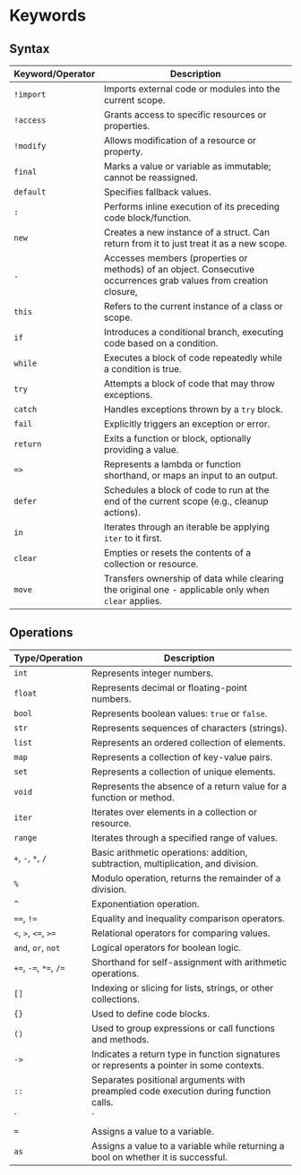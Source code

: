 # Keywords

## Syntax

| Keyword/Operator | Description                                                                                     |
|------------------|-------------------------------------------------------------------------------------------------|
| `!import`        | Imports external code or modules into the current scope.                                        |
| `!access`        | Grants access to specific resources or properties.                                              |
| `!modify`        | Allows modification of a resource or property.                                                  |
| `final`          | Marks a value or variable as immutable; cannot be reassigned.                                   |
| `default`        | Specifies fallback values.                                                                      |
| `:`              | Performs inline execution of its preceding code block/function.                                 |
| `new`            | Creates a new instance of a struct. Can return from it to just treat it as a new scope.         |
| `.`              | Accesses members (properties or methods) of an object. Consecutive occurrences grab values from creation closure,|
| `this`           | Refers to the current instance of a class or scope.                                             |
| `if`             | Introduces a conditional branch, executing code based on a condition.                           |
| `while`          | Executes a block of code repeatedly while a condition is true.                                  |
| `try`            | Attempts a block of code that may throw exceptions.                                             |
| `catch`          | Handles exceptions thrown by a `try` block.                                                     |
| `fail`           | Explicitly triggers an exception or error.                                                      |
| `return`         | Exits a function or block, optionally providing a value.                                        |
| `=>`             | Represents a lambda or function shorthand, or maps an input to an output.                       |
| `defer`          | Schedules a block of code to run at the end of the current scope (e.g., cleanup actions).       |
| `in`             | Iterates through an iterable be applying `iter` to it first.                                    |
| `clear`          | Empties or resets the contents of a collection or resource.                                     |
| `move`           | Transfers ownership of data while clearing the original one - applicable only when `clear` applies. |

## Operations

| Type/Operation    | Description                                                                                 |
|-------------------|---------------------------------------------------------------------------------------------|
| `int`             | Represents integer numbers.                                                                |
| `float`           | Represents decimal or floating-point numbers.                                              |
| `bool`            | Represents boolean values: `true` or `false`.                                              |
| `str`             | Represents sequences of characters (strings).                                              |
| `list`            | Represents an ordered collection of elements.                                              |
| `map`             | Represents a collection of key-value pairs.                                                |
| `set`             | Represents a collection of unique elements.                                                |
| `void`            | Represents the absence of a return value for a function or method.                         |
| `iter`            | Iterates over elements in a collection or resource.                                        |
| `range`           | Iterates through a specified range of values.                                              |
| `+`, `-`, `*`, `/`| Basic arithmetic operations: addition, subtraction, multiplication, and division.          |
| `%`               | Modulo operation, returns the remainder of a division.                                     |
| `^`               | Exponentiation operation.                                                                  |
| `==`, `!=`        | Equality and inequality comparison operators.                                              |
| `<`, `>`, `<=`, `>=` | Relational operators for comparing values.                                              |
| `and`, `or`, `not`| Logical operators for boolean logic.                                                       |
| `+=`, `-=`, `*=`, `/=` | Shorthand for self-assignment with arithmetic operations.                             |
| `[]`              | Indexing or slicing for lists, strings, or other collections.                              |
| `{}`              | Used to define code blocks.                                                                |
| `()`              | Used to group expressions or call functions and methods.                                   |
| `->`              | Indicates a return type in function signatures or represents a pointer in some contexts.   |
| `::`              | Separates positional arguments with preampled code execution during function calls.        |
| `|`               | Applying a single-argument function at the right to the argument at the left.              |
| `=`               | Assigns a value to a variable.                                                             |
| `as`              | Assigns a value to a variable while returning a bool on whether it is successful.          |
